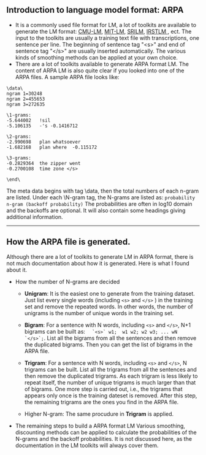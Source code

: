 ## Introduction to language model format:  ARPA
 * It is a commonly used file format for LM, a lot of toolkits are available to generate the LM format: <a href='http://www.speech.cs.cmu.edu/SLM/toolkit.html'> CMU-LM</a>, <a href='http://projects.csail.mit.edu/cgi-bin/wiki/view/SLS/MITLMTutorial'> MIT-LM</a>, <a href='http://www.speech.sri.com/projects/srilm/'> SRILM</a>, <a href='https://hlt.fbk.eu/technologies/irstlm-irst-language-modelling-toolkit'> IRSTLM </a>, ect. The input to the toolkits are usually a training text file with transcriptions, one sentence per line. The beginning of sentence tag "\<s>" and end of sentence tag "\</s>" are usually inserted automatically. The various kinds of smoothing methods can be applied at your own choice. 
 * There are a lot of toolkits available to generate ARPA format LM. The content of ARPA LM is also quite clear if you looked into one of the ARPA files. A sample ARPA file looks like:

```
\data\
ngram 1=30248
ngram 2=455653
ngram 3=272635

\1-grams:
-5.644002	!sil
-5.106135	-'s	-0.1416712

\2-grams:
-2.990698	plan whatsoever
-1.682168	plan where	-0.115172

\3-grams:
-0.2829364	the zipper went
-0.2700108	time zone </s>

\end\
```

The meta data begins with tag \data\, then the total numbers of each n-gram are listed. Under each \N-gram tag, the N-grams are listed as:
`probability n-gram (backoff probability)`
The probabilities are often in log10 domain and the backoffs are optional. It will also contain some headings giving additional information.
 
 ---
 
## How the ARPA file is generated. 
Although there are a lot of toolkits to generate LM in ARPA format, there is not much documentation about how it is generated. Here is what I found about it.
 * How the number of N-grams are decided
   - **Unigram**: It is the easiest one to generate from the training dataset. Just list every single words (including `<s>` and `</s>` ) in the training set and remove the repeated words. In other words, the number of unigrams is the number of unique words in the training set. 
   
   - **Bigram**: For a sentence with N words, including `<s>` and `</s>`, N+1 bigrams can be built as:
``   `<s>` w1;  w1 w2; w2 w3; ... wN `</s>`; ``. 
List all the bigrams from all the sentences and then remove the duplicated bigrams. Then you can get the list of bigrams in the ARPA file.
   - **Trigram**: For a sentence with N words, including `<s>` and `</s>`, N trigrams can be built. List all the trigrams from all the sentences and then remove the duplicated trigrams. As each trigram is less likely to repeat itself, the number of unique trigrams is much larger than that of bigrams. One more step is carried out, i.e., the trigrams that appears only once is the training dateset is removed. After this step, the remaining trigrams are the ones you find in the ARPA file. 
   - Higher N-gram: The same procudure in **Trigram** is applied.

 * The remaining steps to build a ARPA format LM
Various smoothing, discounting methods can be applied to calculate the probabilities of the N-grams and the backoff probabilities. It is not discussed here, as the documentation in the LM toolkits will always cover them. 

